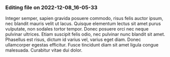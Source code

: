 

### Editing file on 2022-12-08_16-05-33

Integer semper, sapien gravida posuere commodo, risus felis auctor ipsum, nec blandit mauris velit ut lacus. Quisque elementum lectus sit amet purus vulputate, non sodales tortor tempor. Donec posuere orci nec neque pulvinar ultrices. Etiam suscipit felis odio, nec pulvinar nunc blandit sit amet. Phasellus est risus, dictum id varius vel, varius eget diam. Donec ullamcorper egestas efficitur. Fusce tincidunt diam sit amet ligula congue malesuada. Curabitur vitae dui dolor.


